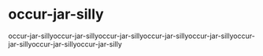 # occur-jar-silly
occur-jar-sillyoccur-jar-sillyoccur-jar-sillyoccur-jar-sillyoccur-jar-sillyoccur-jar-sillyoccur-jar-sillyoccur-jar-silly
